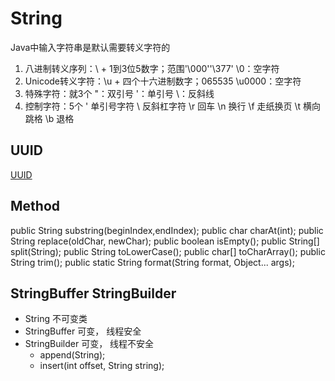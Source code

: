 # String
Java中输入字符串是默认需要转义字符的 

1. 八进制转义序列：\ + 1到3位5数字；范围'\000''\377'       \0：空字符 
2. Unicode转义字符：\u + 四个十六进制数字；065535      \u0000：空字符 
3. 特殊字符：就3个       "：双引号      '：单引号      \：反斜线 
4. 控制字符：5个
' 单引号字符
\ 反斜杠字符
\r 回车
\n 换行
\f 走纸换页
\t 横向跳格
\b 退格

## UUID
[UUID](https://github.com/cowtowncoder/java-uuid-generator)
## Method
public String substring(beginIndex,endIndex);
public char charAt(int);
public String replace(oldChar, newChar);
public boolean isEmpty();
public String[] split(String);
public String toLowerCase();
public char[] toCharArray();
public String trim();
public static String format(String format, Object... args);

## StringBuffer StringBuilder
* String 不可变类
* StringBuffer 可变， 线程安全
* StringBuilder 可变， 线程不安全
	* append(String);
	* insert(int offset, String string);
